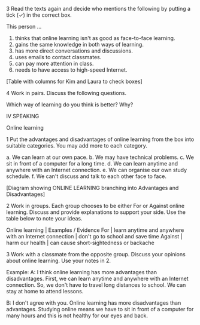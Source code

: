 3 Read the texts again and decide who mentions the following by putting a tick (✓) in the correct box.

This person ...
1. thinks that online learning isn't as good as face-to-face learning.
2. gains the same knowledge in both ways of learning.
3. has more direct conversations and discussions.
4. uses emails to contact classmates.
5. can pay more attention in class.
6. needs to have access to high-speed Internet.

[Table with columns for Kim and Laura to check boxes]

4 Work in pairs. Discuss the following questions.

Which way of learning do you think is better? Why?

IV SPEAKING

Online learning

1 Put the advantages and disadvantages of online learning from the box into suitable categories. You may add more to each category.

a. We can learn at our own pace.
b. We may have technical problems.
c. We sit in front of a computer for a long time.
d. We can learn anytime and anywhere with an Internet connection.
e. We can organise our own study schedule.
f. We can't discuss and talk to each other face to face.

[Diagram showing ONLINE LEARNING branching into Advantages and Disadvantages]

2 Work in groups. Each group chooses to be either For or Against online learning. Discuss and provide explanations to support your side. Use the table below to note your ideas.

Online learning | Examples / Evidence
For | learn anytime and anywhere with an Internet connection | don't go to school and save time
Against | harm our health | can cause short-sightedness or backache

3 Work with a classmate from the opposite group. Discuss your opinions about online learning. Use your notes in 2.

Example:
A: I think online learning has more advantages than disadvantages. First, we can learn anytime and anywhere with an Internet connection. So, we don't have to travel long distances to school. We can stay at home to attend lessons.

B: I don't agree with you. Online learning has more disadvantages than advantages. Studying online means we have to sit in front of a computer for many hours and this is not healthy for our eyes and back.